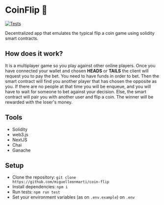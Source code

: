 # CoinFlip 🎲

[![Tests](https://github.com/miguelleonmarti/coin-flip/actions/workflows/test.yml/badge.svg)](https://github.com/miguelleonmarti/coin-flip/actions/workflows/test.yml)

Decentralized app that emulates the typical flip a coin game using solidity smart contracts.

## How does it work?

It is a multiplayer game so you play against other online players. Once you have connected your wallet and chosen **HEADS** or **TAILS** the client will request you to pay the bet. You need to have funds in order to bet. Then the smart contract will find you another player that has chosen the opposite as you. If there are no people at that time you will be enqueue, and you will have to wait for someone to bet against your decision. Else, the smart contract will pair you with another user and flip a coin. The winner will be rewarded with the loser's money.

## Tools

- Solidity
- web3.js
- NextJS
- Chai
- Ganache

## Setup

- Clone the repository: `git clone https://github.com/miguelleonmarti/coin-flip`
- Install dependencies: `npm i`
- Run tests: `npm run test`
- Set your environment variables (as on `.env.example`) on `.env` 

